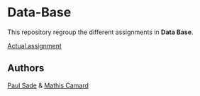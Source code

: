 # Data-Base

This repository regroup the different assignments in **Data Base**.

[Actual assignment](assignments/1_assignment.md)



## Authors

[Paul Sade](mailto:paul.sade@edu.ece.fr) & [Mathis Camard](mailto:mathis.camard@edu.ece.fr)
